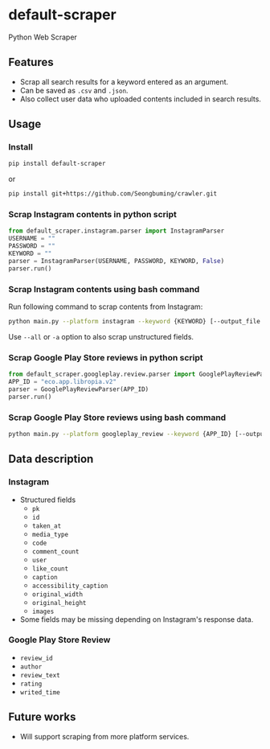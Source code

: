 # default-scraper

Python Web Scraper

## Features

- Scrap all search results for a keyword entered as an argument.
- Can be saved as `.csv` and `.json`.
- Also collect user data who uploaded contents included in search results.

## Usage

### Install

```bash
pip install default-scraper
```

or

```bash
pip install git+https://github.com/Seongbuming/crawler.git
```

### Scrap Instagram contents in python script

```python
from default_scraper.instagram.parser import InstagramParser
USERNAME = ""
PASSWORD = ""
KEYWORD = ""
parser = InstagramParser(USERNAME, PASSWORD, KEYWORD, False)
parser.run()
```

### Scrap Instagram contents using bash command

Run following command to scrap contents from Instagram:

```bash
python main.py --platform instagram --keyword {KEYWORD} [--output_file OUTPUT_FILE] [--all]
```

Use `--all` or `-a` option to also scrap unstructured fields.

### Scrap Google Play Store reviews in python script

```python
from default_scraper.googleplay.review.parser import GooglePlayReviewParser
APP_ID = "eco.app.libropia.v2"
parser = GooglePlayReviewParser(APP_ID)
parser.run()
```

### Scrap Google Play Store reviews using bash command

```bash
python main.py --platform googleplay_review --keyword {APP_ID} [--output_file OUTPUT_FILE]
```

## Data description

### Instagram

- Structured fields
  - `pk`
  - `id`
  - `taken_at`
  - `media_type`
  - `code`
  - `comment_count`
  - `user`
  - `like_count`
  - `caption`
  - `accessibility_caption`
  - `original_width`
  - `original_height`
  - `images`
- Some fields may be missing depending on Instagram's response data.

### Google Play Store Review

- `review_id`
- `author`
- `review_text`
- `rating`
- `writed_time`

## Future works

- Will support scraping from more platform services.
